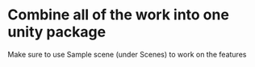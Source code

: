 # Combine all of the work into one unity package
Make sure to use Sample scene (under Scenes) to work on the features

